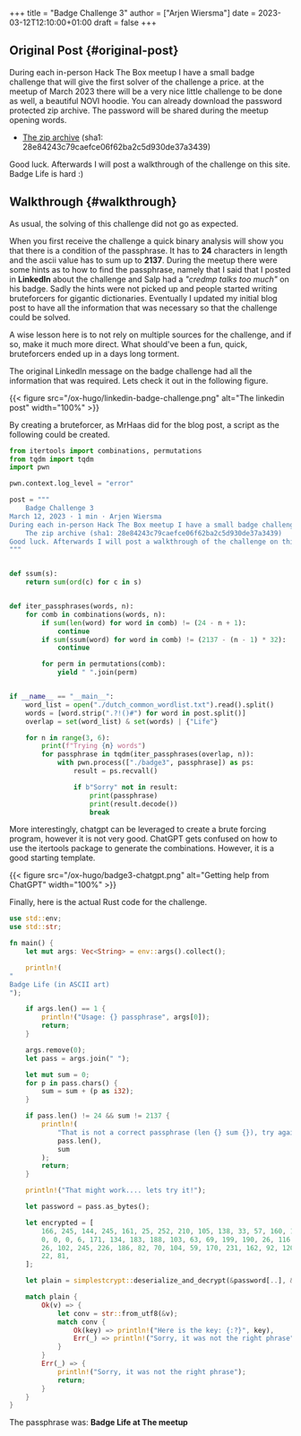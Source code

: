 +++
title = "Badge Challenge 3"
author = ["Arjen Wiersma"]
date = 2023-03-12T12:10:00+01:00
draft = false
+++

## Original Post {#original-post}

During each in-person Hack The Box meetup I have a small badge challenge that will give the first solver of the challenge a price. at the meetup of March 2023 there will be a very nice little challenge to be done as well, a beautiful NOVI hoodie. You can already download the password protected zip archive. The password will be shared during the meetup opening words.

-   [The zip archive](/files/badge3.zip) (sha1: 28e84243c79caefce06f62ba2c5d930de37a3439)

Good luck. Afterwards I will post a walkthrough of the challenge on this site. Badge Life is hard :)


## Walkthrough {#walkthrough}

As usual, the solving of this challenge did not go as expected.

When you first receive the challenge a quick binary analysis will show you that there is a condition of the passphrase. It has to **24** characters in length and the ascii value has to sum up to **2137**. During the meetup there were some hints as to how to find the passphrase, namely that I said that I posted in **LinkedIn** about the challenge and Salp had a _"credmp talks too much"_ on his badge. Sadly the hints were not picked up and people started writing bruteforcers for gigantic dictionaries. Eventually I updated my initial blog post to have all the information that was necessary so that the challenge could be solved.

A wise lesson here is to not rely on multiple sources for the challenge, and if so, make it much more direct. What should've been a fun, quick, bruteforcers ended up in a days long torment.

The original LinkedIn message on the badge challenge had all the information that was required. Lets check it out in the following figure.

{{< figure src="/ox-hugo/linkedin-badge-challenge.png" alt="The linkedin post" width="100%" >}}

By creating a bruteforcer, as MrHaas did for the blog post, a script as the following could be created.

<a id="code-snippet--Solve code by MrHaas"></a>
```python
from itertools import combinations, permutations
from tqdm import tqdm
import pwn

pwn.context.log_level = "error"

post = """
    Badge Challenge 3
March 12, 2023 · 1 min · Arjen Wiersma
During each in-person Hack The Box meetup I have a small badge challenge that will give the first solver of the challenge a price. at the meetup of March 2023 there will be a very nice little challenge to be done as well, a beautiful NOVI hoodie. You can already download the password protected zip archive. The password will be shared during the meetup opening words.
    The zip archive (sha1: 28e84243c79caefce06f62ba2c5d930de37a3439)
Good luck. Afterwards I will post a walkthrough of the challenge on this site.
"""


def ssum(s):
    return sum(ord(c) for c in s)


def iter_passphrases(words, n):
    for comb in combinations(words, n):
        if sum(len(word) for word in comb) != (24 - n + 1):
            continue
        if sum(ssum(word) for word in comb) != (2137 - (n - 1) * 32):
            continue

        for perm in permutations(comb):
            yield " ".join(perm)


if __name__ == "__main__":
    word_list = open("./dutch_common_wordlist.txt").read().split()
    words = [word.strip(".?!()#") for word in post.split()]
    overlap = set(word_list) & set(words) | {"Life"}

    for n in range(3, 6):
        print(f"Trying {n} words")
        for passphrase in tqdm(iter_passphrases(overlap, n)):
            with pwn.process(["./badge3", passphrase]) as ps:
                result = ps.recvall()

                if b"Sorry" not in result:
                    print(passphrase)
                    print(result.decode())
                    break
```

More interestingly, chatgpt can be leveraged to create a brute forcing program, however it is not very good. ChatGPT gets confused on how to use the itertools package to generate the combinations. However, it is a good starting template.

{{< figure src="/ox-hugo/badge3-chatgpt.png" alt="Getting help from ChatGPT" width="100%" >}}

Finally, here is the actual Rust code for the challenge.

<a id="code-snippet--Challenge code in Rust"></a>
```rust
use std::env;
use std::str;

fn main() {
    let mut args: Vec<String> = env::args().collect();

    println!(
"
Badge Life (in ASCII art)
");

    if args.len() == 1 {
        println!("Usage: {} passphrase", args[0]);
        return;
    }

    args.remove(0);
    let pass = args.join(" ");

    let mut sum = 0;
    for p in pass.chars() {
        sum = sum + (p as i32);
    }

    if pass.len() != 24 && sum != 2137 {
        println!(
            "That is not a correct passphrase (len {} sum {}), try again!",
            pass.len(),
            sum
        );
        return;
    }

    println!("That might work.... lets try it!");

    let password = pass.as_bytes();

    let encrypted = [
        166, 245, 144, 245, 161, 25, 252, 210, 105, 138, 33, 57, 160, 128, 18, 25, 38, 0, 0, 0, 0,
        0, 0, 0, 6, 171, 134, 183, 188, 103, 63, 69, 199, 190, 26, 116, 174, 217, 135, 232, 211,
        26, 102, 245, 226, 186, 82, 70, 104, 59, 170, 231, 162, 92, 120, 130, 135, 108, 134, 108,
        22, 81,
    ];

    let plain = simplestcrypt::deserialize_and_decrypt(&password[..], &encrypted);

    match plain {
        Ok(v) => {
            let conv = str::from_utf8(&v);
            match conv {
                Ok(key) => println!("Here is the key: {:?}", key),
                Err(_) => println!("Sorry, it was not the right phrase"),
            }
        }
        Err(_) => {
            println!("Sorry, it was not the right phrase");
            return;
        }
    }
}
```

The passphrase was: **Badge Life at The meetup**
